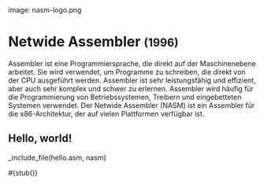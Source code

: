 <div class='meta'>
image: nasm-logo.png
</div>

# Netwide Assembler <span style='font-size: 80%;'>(1996)</span>

<p class='abstract'>
Assembler ist eine Programmiersprache, die direkt auf der Maschinenebene arbeitet. Sie wird verwendet, um Programme zu schreiben, die direkt von der CPU ausgeführt werden. Assembler ist sehr leistungsfähig und effizient, aber auch sehr komplex und schwer zu erlernen. Assembler wird häufig für die Programmierung von Betriebssystemen, Treibern und eingebetteten Systemen verwendet. Der Netwide Assembler (NASM) ist ein Assembler für die x86-Architektur, der auf vielen Plattformen verfügbar ist.
</p>

## Hello, world!

_include_file(hello.asm, nasm)

<div class='alert alert-warning'>#{stub()}</div>
